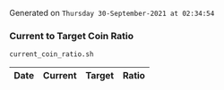 Generated on `Thursday 30-September-2021 at 02:34:54`

### Current to Target Coin Ratio
`current_coin_ratio.sh`

Date|Current|Target|Ratio
---|---|---|---
